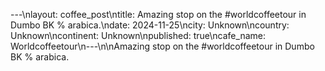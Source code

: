 ---\nlayout: coffee_post\ntitle: Amazing stop on the #worldcoffeetour in Dumbo BK % arabica.\ndate: 2024-11-25\ncity: Unknown\ncountry: Unknown\ncontinent: Unknown\npublished: true\ncafe_name: Worldcoffeetour\n---\n\nAmazing stop on the #worldcoffeetour in Dumbo BK % arabica.